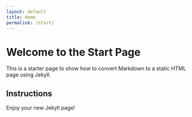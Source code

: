 ```yaml
---
layout: default
title: Home
permalink: /start/
---
```


# Welcome to the Start Page

This is a starter page to show how to convert Markdown to a static HTML page using Jekyll.

## Instructions



Enjoy your new Jekyll page!
